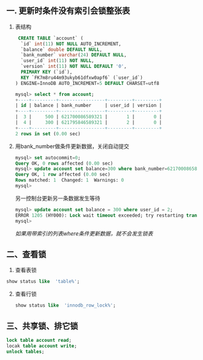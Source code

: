 ## 一. 更新时条件没有索引会锁整张表

1. 表结构

   ```sql
    CREATE TABLE `account` (
     `id` int(11) NOT NULL AUTO_INCREMENT,
     `balance` double DEFAULT NULL,
     `bank_number` varchar(24) DEFAULT NULL,
     `user_id` int(11) NOT NULL,
     `version` int(11) NOT NULL DEFAULT '0',
     PRIMARY KEY (`id`),
     KEY `FK7m8ru44m93ukyb61dfxw0apf6` (`user_id`)
   ) ENGINE=InnoDB AUTO_INCREMENT=5 DEFAULT CHARSET=utf8
   
   mysql> select * from account;
   +----+---------+-----------------+---------+---------+
   | id | balance | bank_number     | user_id | version |
   +----+---------+-----------------+---------+---------+
   |  3 |     500 | 621700086589321 |       1 |       0 |
   |  4 |     300 | 621795846589321 |       2 |       0 |
   +----+---------+-----------------+---------+---------+
   2 rows in set (0.00 sec)
   
   ```

2. 用bank_number做条件更新数据，关闭自动提交

   ```sql
   mysql> set autocommit=0;
   Query OK, 0 rows affected (0.00 sec)
   mysql> update account set balance=300 where bank_number=621700086589321;
   Query OK, 1 row affected (0.00 sec)
   Rows matched: 1  Changed: 1  Warnings: 0
   mysql> 
   ```

   另一控制台更新另一条数据发生等待

   ```sql
   mysql> update account set balance = 300 where user_id = 2;
   ERROR 1205 (HY000): Lock wait timeout exceeded; try restarting transaction
   mysql> 
   ```

   *如果用带索引的列表where条件更新数据，就不会发生锁表*

## 二、查看锁

1. 查看表锁

```sql
show status like  'table%';
```

2. 查看行锁

   ```sql
   show status like  'innodb_row_lock%';
   ```

## 三、共享锁、排它锁

```sql
lock table account read;
locak table account write;
unlock tables;
```

